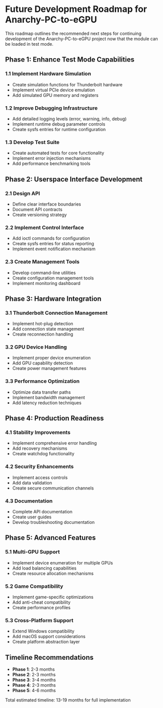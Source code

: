 # Future Development Roadmap for Anarchy-PC-to-eGPU

This roadmap outlines the recommended next steps for continuing development of the Anarchy-PC-to-eGPU project now that the module can be loaded in test mode.

## Phase 1: Enhance Test Mode Capabilities

### 1.1 Implement Hardware Simulation
- Create simulation functions for Thunderbolt hardware
- Implement virtual PCIe device emulation
- Add simulated GPU memory and registers

### 1.2 Improve Debugging Infrastructure
- Add detailed logging levels (error, warning, info, debug)
- Implement runtime debug parameter controls
- Create sysfs entries for runtime configuration

### 1.3 Develop Test Suite
- Create automated tests for core functionality
- Implement error injection mechanisms
- Add performance benchmarking tools

## Phase 2: Userspace Interface Development

### 2.1 Design API
- Define clear interface boundaries
- Document API contracts
- Create versioning strategy

### 2.2 Implement Control Interface
- Add ioctl commands for configuration
- Create sysfs entries for status reporting
- Implement event notification mechanism

### 2.3 Create Management Tools
- Develop command-line utilities
- Create configuration management tools
- Implement monitoring dashboard

## Phase 3: Hardware Integration

### 3.1 Thunderbolt Connection Management
- Implement hot-plug detection
- Add connection state management
- Create reconnection handling

### 3.2 GPU Device Handling
- Implement proper device enumeration
- Add GPU capability detection
- Create power management features

### 3.3 Performance Optimization
- Optimize data transfer paths
- Implement bandwidth management
- Add latency reduction techniques

## Phase 4: Production Readiness

### 4.1 Stability Improvements
- Implement comprehensive error handling
- Add recovery mechanisms
- Create watchdog functionality

### 4.2 Security Enhancements
- Implement access controls
- Add data validation
- Create secure communication channels

### 4.3 Documentation
- Complete API documentation
- Create user guides
- Develop troubleshooting documentation

## Phase 5: Advanced Features

### 5.1 Multi-GPU Support
- Implement device enumeration for multiple GPUs
- Add load balancing capabilities
- Create resource allocation mechanisms

### 5.2 Game Compatibility
- Implement game-specific optimizations
- Add anti-cheat compatibility
- Create performance profiles

### 5.3 Cross-Platform Support
- Extend Windows compatibility
- Add macOS support considerations
- Create platform abstraction layer

## Timeline Recommendations

- **Phase 1**: 2-3 months
- **Phase 2**: 2-3 months
- **Phase 3**: 3-4 months
- **Phase 4**: 2-3 months
- **Phase 5**: 4-6 months

Total estimated timeline: 13-19 months for full implementation